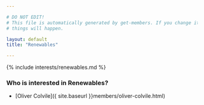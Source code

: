 ```yaml
---

# DO NOT EDIT!
# This file is automatically generated by get-members. If you change it, bad
# things will happen.

layout: default
title: "Renewables"

---
```


{% include interests/renewables.md %}

### Who is interested in Renewables?


* [Oliver Colvile]({ site.baseurl }}members/oliver-colvile.html)
